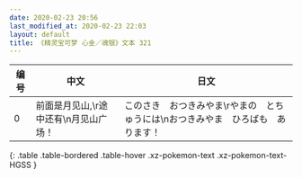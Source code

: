 ```yaml
---
date: 2020-02-23 20:56
last_modified_at: 2020-02-23 22:03
layout: default
title: 《精灵宝可梦 心金／魂银》文本 321
---
```

| 编号 | 中文 | 日文 |
| ---- | ---- | ---- |
| 0 | 前面是月见山,\r途中还有\n月见山广场！ | このさき　おつきみやま\rやまの　とちゅうには\nおつきみやま　ひろばも　あります！ |
{: .table .table-bordered .table-hover .xz-pokemon-text .xz-pokemon-text-HGSS }
